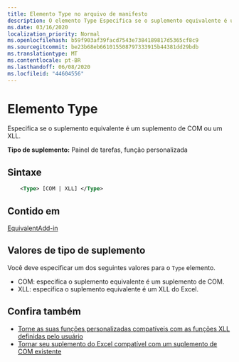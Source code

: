 ```yaml
---
title: Elemento Type no arquivo de manifesto
description: O elemento Type Especifica se o suplemento equivalente é um suplemento de COM ou um XLL.
ms.date: 03/16/2020
localization_priority: Normal
ms.openlocfilehash: b59f903af39facd7543e7384189817d5365cf8c9
ms.sourcegitcommit: be23b68eb661015508797333915b44381dd29bdb
ms.translationtype: MT
ms.contentlocale: pt-BR
ms.lasthandoff: 06/08/2020
ms.locfileid: "44604556"
---
```

# <a name="type-element"></a>Elemento Type

Especifica se o suplemento equivalente é um suplemento de COM ou um XLL.

**Tipo de suplemento:** Painel de tarefas, função personalizada

## <a name="syntax"></a>Sintaxe

```XML
    <Type> [COM | XLL] </Type>  
```

## <a name="contained-in"></a>Contido em

[EquivalentAdd-in](equivalentaddin.md)

## <a name="add-in-type-values"></a>Valores de tipo de suplemento

Você deve especificar um dos seguintes valores para o `Type` elemento.

- COM: especifica o suplemento equivalente é um suplemento de COM.
- XLL: especifica o suplemento equivalente é um XLL do Excel.

## <a name="see-also"></a>Confira também

- [Torne as suas funções personalizadas compatíveis com as funções XLL definidas pelo usuário](../../excel/make-custom-functions-compatible-with-xll-udf.md)
- [Tornar seu suplemento do Excel compatível com um suplemento de COM existente](../../develop/make-office-add-in-compatible-with-existing-com-add-in.md)